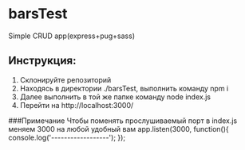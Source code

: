 # barsTest
Simple CRUD app(express+pug+sass)

## Инструкция:
1. Склонируйте репозиторий 
2. Находясь в директории ./barsTest, выполнить команду npm i
3. Далее выполнить в той же папке команду node index.js
4. Перейти на http://localhost:3000/


###Примечание
Чтобы поменять прослушиваемый порт в index.js меняем 3000 на любой удобный вам
app.listen(3000, function(){
	console.log('------------------');
});
